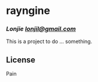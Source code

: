 # rayngine
### _Lonjie <lonjil@gmail.com>_

This is a project to do ... something.

## License

Pain

